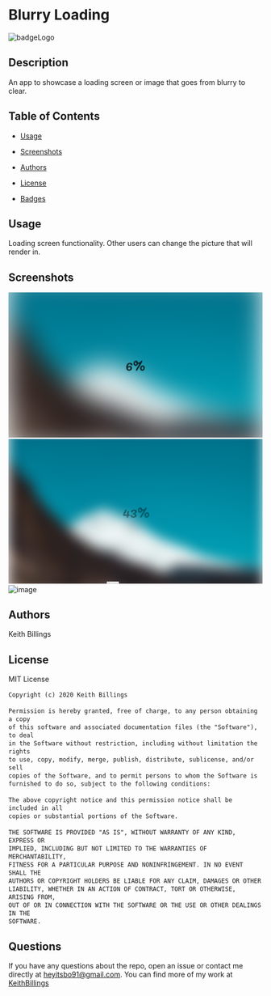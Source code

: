 # Blurry Loading

![badgeLogo](https://img.shields.io/badge/KeithBillings-Full%20Stack%20Developer-blue?style=flat-square&logo=undefined)

## Description

An app to showcase a loading screen or image that goes from blurry to clear.

## Table of Contents

 * [Usage](#usage)

 * [Screenshots](#screenshots)

 * [Authors](#Authors)

 * [License](#license)

 * [Badges](#badges)

## Usage

Loading screen functionality. Other users can change the picture that will render in. 

## Screenshots

![image](./assets/images/Screenshot1.png)
![image](./assets/images/Screenshot2.png)
![image](./assets/images/dsc_1398.jpg)

## Authors

Keith Billings

## License

MIT License

    Copyright (c) 2020 Keith Billings
    
    Permission is hereby granted, free of charge, to any person obtaining a copy
    of this software and associated documentation files (the "Software"), to deal
    in the Software without restriction, including without limitation the rights
    to use, copy, modify, merge, publish, distribute, sublicense, and/or sell
    copies of the Software, and to permit persons to whom the Software is
    furnished to do so, subject to the following conditions:
    
    The above copyright notice and this permission notice shall be included in all
    copies or substantial portions of the Software.
    
    THE SOFTWARE IS PROVIDED "AS IS", WITHOUT WARRANTY OF ANY KIND, EXPRESS OR
    IMPLIED, INCLUDING BUT NOT LIMITED TO THE WARRANTIES OF MERCHANTABILITY,
    FITNESS FOR A PARTICULAR PURPOSE AND NONINFRINGEMENT. IN NO EVENT SHALL THE
    AUTHORS OR COPYRIGHT HOLDERS BE LIABLE FOR ANY CLAIM, DAMAGES OR OTHER
    LIABILITY, WHETHER IN AN ACTION OF CONTRACT, TORT OR OTHERWISE, ARISING FROM,
    OUT OF OR IN CONNECTION WITH THE SOFTWARE OR THE USE OR OTHER DEALINGS IN THE
    SOFTWARE.

## Questions

If you have any questions about the repo, open an issue or contact me directly at heyitsbo91@gmail.com. You can find more of my work at [KeithBillings](https://github.com/KeithBillings/)
